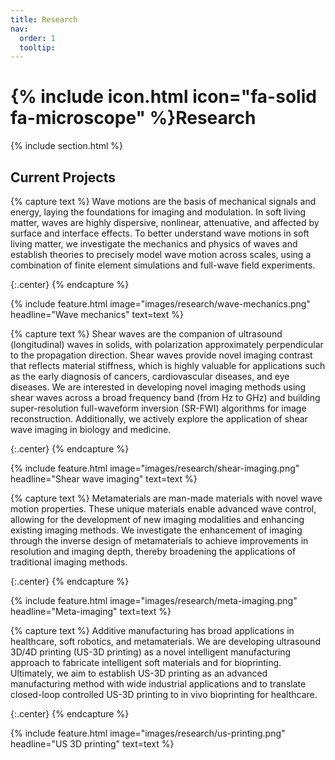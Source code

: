 ```yaml
---
title: Research
nav:
  order: 1
  tooltip: 
---
```


# {% include icon.html icon="fa-solid fa-microscope" %}Research

{% include section.html %}

## Current Projects

{% capture text %}
Wave motions are the basis of mechanical signals and energy, laying the foundations for imaging and modulation. In soft living matter, waves are highly dispersive, nonlinear, attenuative, and affected by surface and interface effects. To better understand wave motions in soft living matter, we investigate the mechanics and physics of waves and establish theories to precisely model wave motion across scales, using a combination of finite element simulations and full-wave field experiments.

{:.center}
{% endcapture %}

{%
  include feature.html
  image="images/research/wave-mechanics.png"
  headline="Wave mechanics"
  text=text
%}

{% capture text %}
Shear waves are the companion of ultrasound (longitudinal) waves in solids, with polarization approximately perpendicular to the propagation direction. Shear waves provide novel imaging contrast that reflects material stiffness, which is highly valuable for applications such as the early diagnosis of cancers, cardiovascular diseases, and eye diseases. We are interested in developing novel imaging methods using shear waves across a broad frequency band (from Hz to GHz) and building super-resolution full-waveform inversion (SR-FWI) algorithms for image reconstruction. Additionally, we actively explore the application of shear wave imaging in biology and medicine.

{:.center}
{% endcapture %}

{%
  include feature.html
  image="images/research/shear-imaging.png"
  headline="Shear wave imaging"
  text=text
%}

{% capture text %}
Metamaterials are man-made materials with novel wave motion properties. These unique materials enable advanced wave control, allowing for the development of new imaging modalities and enhancing existing imaging methods. We investigate the enhancement of imaging through the inverse design of metamaterials to achieve improvements in resolution and imaging depth, thereby broadening the applications of traditional imaging methods.

{:.center}
{% endcapture %}

{%
  include feature.html
  image="images/research/meta-imaging.png"
  headline="Meta-imaging"
  text=text
%}

{% capture text %}
Additive manufacturing has broad applications in healthcare, soft robotics, and metamaterials. We are developing ultrasound 3D/4D printing (US-3D printing) as a novel intelligent manufacturing approach to fabricate intelligent soft materials and for bioprinting. Ultimately, we aim to establish US-3D printing as an advanced manufacturing method with wide industrial applications and to translate closed-loop controlled US-3D printing to in vivo bioprinting for healthcare.

{:.center}
{% endcapture %}

{%
  include feature.html
  image="images/research/us-printing.png"
  headline="US 3D printing"
  text=text
%}

